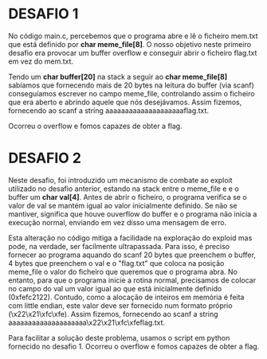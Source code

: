 # DESAFIO 1

No código main.c, percebemos que o programa abre e lê o ficheiro mem.txt que está definido por **char meme_file[8]**. O nosso objetivo neste primeiro desafio era provocar um buffer overflow e conseguir abrir o ficheiro flag.txt em vez do mem.txt.

Tendo um **char buffer[20]** na stack a seguir ao **char meme_file[8]** sabíamos que fornecendo mais de 20 bytes na leitura do buffer (via scanf) conseguíamos escrever no campo meme_file, controlando assim o ficheiro que era aberto e abrindo aquele que nós desejávamos. Assim fizemos, fornecendo ao scanf a string aaaaaaaaaaaaaaaaaaaaflag.txt.

Ocorreu o overflow e fomos capazes de obter a flag.

# DESAFIO 2

Neste desafio, foi introduzido um mecanismo de combate ao exploit utilizado no desafio anterior, estando na stack entre o meme_file e e o buffer um **char val[4]**. Antes de abrir o ficheiro, o programa verifica se o valor de val se mantém igual ao valor inicialmente definido. Se não se mantiver, significa que houve ouverflow do buffer e o programa não inicia a execução normal, enviando em vez disso uma mensagem de erro.

Esta alteração no código mitiga a facilidade na exploração do exploid mas pode, na verdade, ser facilmente ultrapassada. Para isso, é preciso fornecer ao programa aquando do scanf 20 bytes que preenchem o buffer, 4 bytes que preenchem o val e o "flag.txt" que coloca na posição meme_file o valor do ficheiro que queremos que o programa abra. No entanto, para que o programa inicie a rotina normal, precisamos de colocar no campo do val um valor igual ao que está inicialmente definido (0xfefc2122). Contudo, como a alocação de inteiros em memória é feita com little endian, este valor deve ser fornecido num formato próprio (\x22\x21\xfc\xfe). Assim fizemos, fornecendo ao scanf a string aaaaaaaaaaaaaaaaaaaa\x22\x21\xfc\xfeflag.txt.

Para facilitar a solução deste problema, usamos o script em python fornecido no desafio 1. Ocorreu o overflow e fomos capazes de obter a flag.
